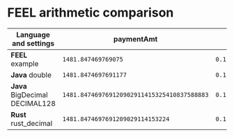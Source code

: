 # FEEL arithmetic comparison

| Language and settings          | paymentAmt                                  | equity36moPct                          |
|--------------------------------|---------------------------------------------|----------------------------------------|
| **FEEL** example               | `1481.847469769075`                         | `0.1229130806675829`                   |
| **Java** double                | `1481.8474697691177`                        | `0.1229130806675861`                   |
| **Java** BigDecimal DECIMAL128 | `1481.847469769120902911415325410837588883` | `0.1229130806675864888391782030891035` |
| **Rust** rust_decimal          | `1481.8474697691209029114153224`            | `0.1229130806675864888391782027`       |
